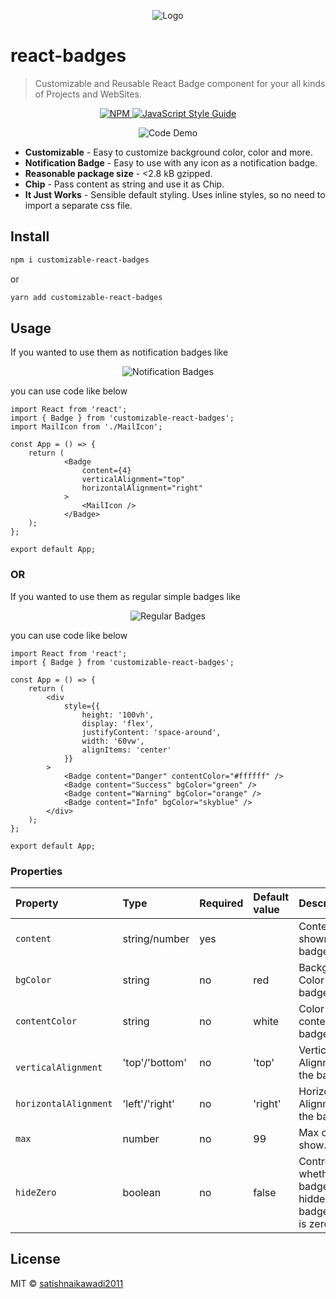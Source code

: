 
<p align='center'>
  <img alt='Logo' src='https://res.cloudinary.com/dg2zkumuc/image/upload/v1618564550/React%20Badges/react-badges_oarucd.gif'>
</p>

# react-badges

> Customizable and Reusable React Badge component for your all kinds of Projects and WebSites.

<p align="center">
  <a href="https://www.npmjs.com/package/react-badges">
    <img alt= "NPM" src="https://img.shields.io/npm/v/react-badges.svg">
  </a>
  <a href="https://standardjs.com">
    <img alt="JavaScript Style Guide" src="https://img.shields.io/badge/code_style-standard-brightgreen.svg">
  </a>
</p>


<p align='center'>
  <img alt='Code Demo' src='https://res.cloudinary.com/dg2zkumuc/image/upload/v1618568417/React%20Badges/carbon_2_uz24gr.png'>
</p>

- **Customizable** - Easy to customize background color, color and more.
- **Notification Badge** - Easy to use with any icon as a notification badge.
- **Reasonable package size** - <2.8 kB gzipped.
- **Chip** - Pass content as string and use it as Chip.
- **It Just Works** - Sensible default styling. Uses inline styles, so no need to import a separate css file.

## Install

```bash
npm i customizable-react-badges
```

or

```bash
yarn add customizable-react-badges
```
## Usage

If you wanted to use them as notification badges like

<p align='center'>
  <img alt='Notification Badges' src='https://res.cloudinary.com/dg2zkumuc/image/upload/v1618565084/React%20Badges/not-badges_apwwes.png'>
</p>

you can use code like below

```tsx
import React from 'react';
import { Badge } from 'customizable-react-badges';
import MailIcon from './MailIcon';

const App = () => {
	return (
			<Badge
				content={4}
				verticalAlignment="top"
				horizontalAlignment="right"
			>
				<MailIcon />
			</Badge>
	);
};

export default App;
```
### OR

If you wanted to use them as regular simple badges like

<p align='center'>
  <img alt='Regular Badges' src='https://res.cloudinary.com/dg2zkumuc/image/upload/v1618565814/React%20Badges/str-badges_pi9jmq.png'>
</p>

you can use code like below

```tsx
import React from 'react';
import { Badge } from 'customizable-react-badges';

const App = () => {
	return (
		<div
			style={{
				height: '100vh',
				display: 'flex',
				justifyContent: 'space-around',
				width: '60vw',
				alignItems: 'center'
			}}
		>
			<Badge content="Danger" contentColor="#ffffff" />
			<Badge content="Success" bgColor="green" />
			<Badge content="Warning" bgColor="orange" />
			<Badge content="Info" bgColor="skyblue" />
		</div>
	);
};

export default App;

```
### Properties

Property | Type | Required | Default value | Description
:--- | :--- | :--- | :--- | :---
`content`|string/number|yes||Content to be shown in the badge.|
`bgColor`|string|no|red|Background Color of the badge.|
`contentColor`|string|no|white|Color of the content of badge.|
`	verticalAlignment`|'top'/'bottom'|no|'top'|Vertical Alignment of the badge|
`horizontalAlignment`|'left'/'right'|no|'right'|Horizontal Alignment of the badge.
`max`|number|no|99|Max count to show.
`hideZero`|boolean|no|false|Controls whether the badge is hidden when badgeContent is zero.|
## License

MIT © [satishnaikawadi2011](https://github.com/satishnaikawadi2011)
